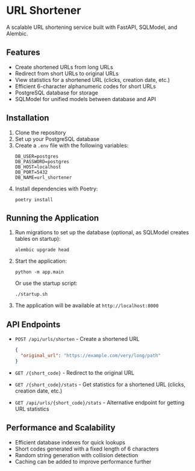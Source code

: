 # URL Shortener

A scalable URL shortening service built with FastAPI, SQLModel, and Alembic.

## Features

- Create shortened URLs from long URLs
- Redirect from short URLs to original URLs
- View statistics for a shortened URL (clicks, creation date, etc.)
- Efficient 6-character alphanumeric codes for short URLs
- PostgreSQL database for storage
- SQLModel for unified models between database and API

## Installation

1. Clone the repository
2. Set up your PostgreSQL database
3. Create a `.env` file with the following variables:
   ```
   DB_USER=postgres
   DB_PASSWORD=postgres
   DB_HOST=localhost
   DB_PORT=5432
   DB_NAME=url_shortener
   ```
4. Install dependencies with Poetry:
   ```
   poetry install
   ```

## Running the Application

1. Run migrations to set up the database (optional, as SQLModel creates tables on startup):
   ```
   alembic upgrade head
   ```

2. Start the application:
   ```
   python -m app.main
   ```
   
   Or use the startup script:
   ```
   ./startup.sh
   ```

3. The application will be available at `http://localhost:8000`

## API Endpoints

- `POST /api/urls/shorten` - Create a shortened URL
  ```json
  {
    "original_url": "https://example.com/very/long/path"
  }
  ```

- `GET /{short_code}` - Redirect to the original URL

- `GET /{short_code}/stats` - Get statistics for a shortened URL (clicks, creation date, etc.)

- `GET /api/urls/{short_code}/stats` - Alternative endpoint for getting URL statistics

## Performance and Scalability

- Efficient database indexes for quick lookups
- Short codes generated with a fixed length of 6 characters
- Random string generation with collision detection
- Caching can be added to improve performance further